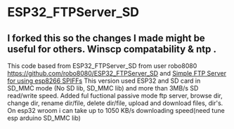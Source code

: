 # ESP32_FTPServer_SD

I forked this so the changes I made might be useful for others. Winscp compatability & ntp .
-
This code based from ESP32_FTPServer_SD from user robo8080 https://github.com/robo8080/ESP32_FTPServer_SD and [Simple FTP Server for using esp8266 SPIFFs](https://github.com/nailbuster/esp8266FTPServer "Title") 
This version used ESP32 and SD card in SD_MMC mode (No SD lib, SD_MMC lib) and more than 3MB/s SD read/write speed. Added ful fuctional passive mode ftp server, browse dir, change dir, rename dir/file, delete dir/file, upload and download files, dir's. On esp32 wroom i can take up to 1050 KB/s downloading speed(need tune esp arduino SD_MMC lib)

